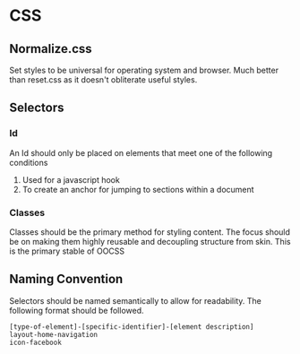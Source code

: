 # CSS #

## Normalize.css ##
Set styles to be universal for operating system and browser.  Much better than reset.css as it doesn't obliterate useful styles.

## Selectors ##
### Id ###
An Id should only be placed on elements that meet one of the following conditions
1. Used for a javascript hook
2. To create an anchor for jumping to sections within a document
### Classes ###
Classes should be the primary method for styling content.  The focus should be on making them highly reusable and decoupling structure from skin.  This is the primary stable of OOCSS

## Naming Convention ##
Selectors should be named semantically to allow for readability.  The following format should be followed.

	[type-of-element]-[specific-identifier]-[element description]
	layout-home-navigation
	icon-facebook